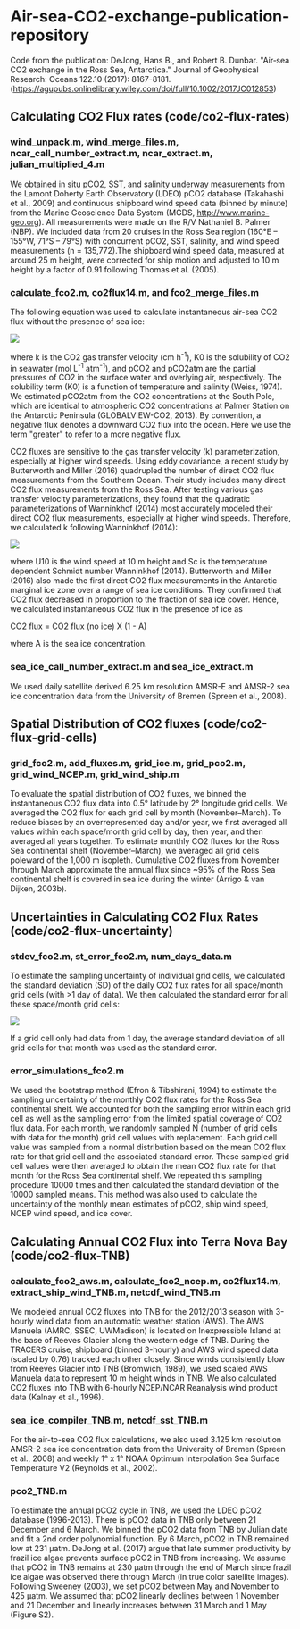 # Air-sea-CO2-exchange-publication-repository
Code from the publication: DeJong, Hans B., and Robert B. Dunbar. "Air‐sea CO2 exchange in the Ross Sea, Antarctica." Journal of Geophysical Research: Oceans 122.10 (2017): 8167-8181. (https://agupubs.onlinelibrary.wiley.com/doi/full/10.1002/2017JC012853)

## Calculating CO2 Flux rates (code/co2-flux-rates)

### wind_unpack.m, wind_merge_files.m, ncar_call_number_extract.m, ncar_extract.m, julian_multiplied_4.m
We obtained in situ pCO2, SST, and salinity underway measurements from the Lamont Doherty Earth Observatory (LDEO) pCO2 database (Takahashi et al., 2009) and continuous shipboard wind speed data (binned by minute) from the Marine Geoscience Data System
(MGDS, http://www.marine-geo.org). All measurements were made on the R/V Nathaniel B. Palmer (NBP). We included data from 20 cruises in the Ross Sea region (160°E – 155°W, 71°S – 79°S) with concurrent pCO2, SST, salinity, and wind speed measurements (n = 135,772).The shipboard wind speed data, measured at around 25 m height, were corrected for ship motion and adjusted to 10 m height by a factor of 0.91 following Thomas et al. (2005). 

### calculate_fco2.m, co2flux14.m, and fco2_merge_files.m

The following equation was used to calculate instantaneous air-sea CO2 flux without the presence of sea ice:

<img src="https://render.githubusercontent.com/render/math?math=CO_{2} \: flux = k \: K_0 (pCO_2 \: -  \: pCO_{2atm})">

where k is the CO2 gas transfer velocity (cm h<sup>-1</sup>), K0 is the solubility of CO2 in seawater (mol L<sup>-1</sup> atm<sup>-1</sup>), and pCO2 and pCO2atm are the partial pressures of CO2 in the surface water and overlying air, respectively. The solubility term (K0) is a function of temperature and salinity (Weiss, 1974). We estimated pCO2atm from the CO2 concentrations at the South Pole, which are identical to atmospheric CO2 concentrations at Palmer Station on the Antarctic Peninsula (GLOBALVIEW-CO2, 2013).  By convention, a negative flux denotes a downward CO2 flux into the ocean. Here we use the term "greater" to refer to a more negative flux.

CO2 fluxes are sensitive to the gas transfer velocity (k) parameterization, especially at higher wind speeds. Using eddy covariance, a recent study by Butterworth and Miller (2016) quadrupled the number of direct CO2 flux measurements from the Southern Ocean. Their study includes many direct CO2 flux measurements from the Ross Sea. After testing various gas transfer velocity parameterizations, they found that the quadratic parameterizations of Wanninkhof (2014) most accurately modeled their direct CO2 flux measurements, especially at higher wind speeds. Therefore, we calculated k following Wanninkhof (2014):

<img src="https://render.githubusercontent.com/render/math?math=k \: = \: 0.251 \: U_{10}^2 \: (Sc/660)^{-0.5} ">

where U10 is the wind speed at 10 m height and Sc is the temperature dependent Schmidt number Wanninkhof (2014). Butterworth and Miller (2016) also made the first direct CO2 flux measurements in the Antarctic marginal ice zone over a range of sea ice conditions. They confirmed that CO2 flux decreased in proportion to the fraction of sea ice cover. Hence, we calculated instantaneous CO2 flux in the presence of ice as

CO2 flux = CO2 flux (no ice) X (1 - A)

where A is the sea ice concentration. 

### sea_ice_call_number_extract.m and sea_ice_extract.m

We used daily satellite derived 6.25 km resolution AMSR-E and AMSR-2 sea ice concentration data from the University of Bremen (Spreen et al., 2008). 

## Spatial Distribution of CO2 fluxes (code/co2-flux-grid-cells)

### grid_fco2.m, add_fluxes.m, grid_ice.m, grid_pco2.m, grid_wind_NCEP.m, grid_wind_ship.m
To evaluate the spatial distribution of CO2 fluxes, we binned the instantaneous CO2 flux data into 0.5° latitude by 2° longitude grid cells. We averaged the CO2 flux for each grid cell by month (November–March). To reduce biases by an overrepresented day and/or year, we first averaged all values within each space/month grid cell by day, then year, and then averaged all years together. To estimate monthly CO2 fluxes for the Ross Sea continental shelf (November–March), we averaged all grid cells poleward of the 1,000 m isopleth. Cumulative CO2 fluxes from November through March approximate the annual flux since ~95% of the Ross Sea continental shelf is covered in sea ice during the winter (Arrigo & van Dijken, 2003b).

## Uncertainties in Calculating CO2 Flux Rates (code/co2-flux-uncertainty)

### stdev_fco2.m, st_error_fco2.m, num_days_data.m
To estimate the sampling uncertainty of individual grid cells, we calculated the standard deviation (SD) of the daily CO2 flux rates for all space/month grid cells (with >1 day of data). We then calculated the standard error for all these space/month grid cells:

<img src="https://render.githubusercontent.com/render/math?math=Standard \ Error = \frac{Standard \ Deviation}{\sqrt{num \ days \ of \data}} ">

If a grid cell only had data from 1 day, the average standard deviation of all grid cells for that month was used as the standard error.

### error_simulations_fco2.m
We used the bootstrap method (Efron & Tibshirani, 1994) to estimate the sampling uncertainty of the monthly CO2 flux rates for the Ross Sea continental shelf. We accounted for both the sampling error within each grid cell as well as the sampling error from the limited spatial coverage of CO2 flux data. For each month, we randomly sampled N (number of grid cells with data for the month) grid cell values with replacement. Each grid cell value was sampled from a normal distribution based on the mean CO2 flux rate for that
grid cell and the associated standard error. These sampled grid cell values were then averaged to obtain the mean CO2 flux rate for that month for the Ross Sea continental shelf. We repeated this sampling procedure 10000 times and then calculated the standard deviation of the 10000 sampled means. This method was also used to calculate the uncertainty of the monthly mean estimates of pCO2, ship wind speed, NCEP wind speed, and ice cover.

## Calculating Annual CO2 Flux into Terra Nova Bay (code/co2-flux-TNB)

### calculate_fco2_aws.m, calculate_fco2_ncep.m, co2flux14.m, extract_ship_wind_TNB.m, netcdf_wind_TNB.m 
We modeled annual CO2 fluxes into TNB for the 2012/2013 season with 3-hourly wind data from an automatic weather station (AWS). The AWS Manuela (AMRC, SSEC, UWMadison) is located on Inexpressible Island at the base of Reeves Glacier along the western edge of TNB. During the TRACERS cruise, shipboard (binned 3-hourly) and AWS wind speed data (scaled by 0.76) tracked each other closely. Since
winds consistently blow from Reeves Glacier into TNB (Bromwich, 1989), we used scaled AWS Manuela data to represent 10 m height winds in TNB. We also calculated CO2 fluxes into TNB with 6-hourly NCEP/NCAR Reanalysis wind product data (Kalnay et al., 1996).

### sea_ice_compiler_TNB.m, netcdf_sst_TNB.m
For the air-to-sea CO2 flux calculations, we also used 3.125 km resolution AMSR-2 sea ice concentration data from the University of Bremen (Spreen et al., 2008) and weekly 1° x 1° NOAA Optimum Interpolation Sea Surface Temperature V2 (Reynolds et al., 2002). 

### pco2_TNB.m
To estimate the annual pCO2 cycle in TNB, we used the LDEO pCO2 database (1996-2013). There is pCO2 data in TNB only between 21 December and 6 March. We binned the pCO2 data from TNB by Julian date and fit a 2nd order polynomial function. By 6 March, pCO2 in TNB remained low at 231 µatm. DeJong et al. (2017) argue that late summer productivity by frazil ice algae prevents surface pCO2 in TNB from increasing. We assume that pCO2 in TNB remains at 230 µatm through the end of March since frazil ice algae was observed there through March (in true color satellite images). Following Sweeney (2003), we set pCO2 between May and November to 425 µatm. We assumed that pCO2 linearly declines between 1 November and 21 December and linearly increases between 31 March and 1 May (Figure S2).


